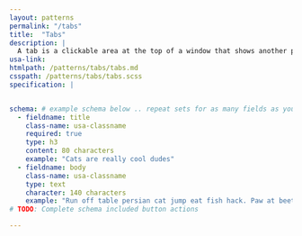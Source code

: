 ```yaml
---
layout: patterns
permalink: "/tabs"
title:  "Tabs"
description: |
  A tab is a clickable area at the top of a window that shows another page or area. When a tab is clicked, the tab's contents are shown, and any other open tab is hidden.
usa-link:
htmlpath: /patterns/tabs/tabs.md
csspath: /patterns/tabs/tabs.scss
specification: |


schema: # example schema below .. repeat sets for as many fields as you have
  - fieldname: title
    class-name: usa-classname
    required: true
    type: h3
    content: 80 characters
    example: "Cats are really cool dudes"
  - fieldname: body
    class-name: usa-classname
    type: text
    character: 140 characters
    example: "Run off table persian cat jump eat fish hack. Paw at beetle and eat it before it gets away demand"
# TODO: Complete schema included button actions

---
```

<!--- if extra information is needed for this pattern, write here in Markdown. -->
<!--- to learn markdown format go to https://docs.github.com/en/github/writing-on-github/basic-writing-and-formatting-syntax -->

